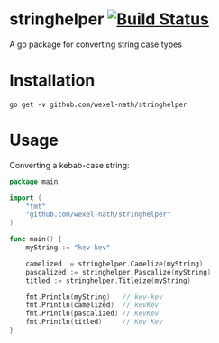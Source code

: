 # stringhelper [![Build Status](https://travis-ci.com/wexel-nath/stringhelper.svg?branch=master)](https://travis-ci.com/wexel-nath/stringhelper)
A go package for converting string case types


# Installation
```
go get -v github.com/wexel-nath/stringhelper
```

# Usage
Converting a kebab-case string:
```go
package main

import (
	"fmt"
	"github.com/wexel-nath/stringhelper"
)

func main() {
    myString := "kev-kev"

    camelized := stringhelper.Camelize(myString)
    pascalized := stringhelper.Pascalize(myString)
    titled := stringhelper.Titleize(myString)

    fmt.Println(myString)   // kev-kev
    fmt.Println(camelized)  // kevKev
    fmt.Println(pascalized) // KevKev
    fmt.Println(titled)     // Kev Kev
}
```
